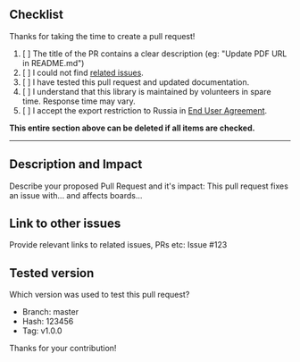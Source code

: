 ## Checklist

Thanks for taking the time to create a pull request!

1. [ ] The title of the PR contains a clear description (eg: "Update PDF URL in README.md")
2. [ ] I could not find [related issues](https://github.com/Erriez/ErriezMHZ19B/issues?q=is%3Aissue).
3. [ ] I have tested this pull request and updated documentation.
4. [ ] I understand that this library is maintained by volunteers in spare time. Response time may vary.
4. [ ] I accept the export restriction to Russia in [End User Agreement](https://github.com/Erriez/ErriezMHZ19B/blob/master/END_USER_AGREEMENT.md).

**This entire section above can be deleted if all items are checked.**

-----------

## Description and Impact
Describe your proposed Pull Request and it's impact:
This pull request fixes an issue with... and affects boards...

## Link to other issues
Provide relevant links to related issues, PRs etc:
Issue #123

## Tested version
Which version was used to test this pull request? 
- Branch: master
- Hash: 123456
- Tag: v1.0.0

Thanks for your contribution!
